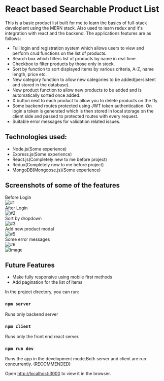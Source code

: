 # React based Searchable Product List

This is a basic product list built for me to learn the basics of full-stack developlent using the MERN stack. Also used to learn redux and it's integration with react and the backend. The applications features are as follows:
* Full login and registration system which allows users to view and perform crud functions on the list of products.
* Search box which filters list of products by name in real time.
* Checkbox to filter products by those only in stock.
* Sort by function to sort displayed items by various criteria, A-Z, name length, price etc.
* New category function to allow new categories to be added(persistent and stored in the database).
* New product function to allow new products to be added and is automatically sorted once added.
* X button next to each product to allow you to delete products on the fly.
* Some backend routes protected using JWT token authentication. On login a token is generated which is then stored in local storage on the client side and passed to protected routes with every request.
* Suitable error messages for validation related issues.

## Technologies used:
* Node.js(Some experience)
* Express.js(Some experience)
* React.js(Completely new to me before project)
* Redux(Completely new to me before project)
* MongoDB(Mongoose.js)(Some experience)

## Screenshots of some of the features
Before Login<br>
![#1](https://user-images.githubusercontent.com/19209657/63857244-44a09800-c99b-11e9-83c3-ed2b9c026171.PNG)<br>
After Login<br>
![#2](https://user-images.githubusercontent.com/19209657/63857250-466a5b80-c99b-11e9-872d-ade84a049545.PNG)<br>
Sort by dropdown<br>
![#3](https://user-images.githubusercontent.com/19209657/63857262-49fde280-c99b-11e9-87ed-89b317ef23c7.PNG)<br>
Add new product modal<br>
![#5](https://user-images.githubusercontent.com/19209657/63857264-4a967900-c99b-11e9-985c-b56450454637.PNG)<br>
Some error messages<br>
![#6](https://user-images.githubusercontent.com/19209657/63857260-49fde280-c99b-11e9-8fae-0c9899335aad.PNG)<br>
![image](https://user-images.githubusercontent.com/19209657/63857173-23d84280-c99b-11e9-9da0-00f642ac9f7f.png)<br>

## Future Features
* Make fully responsive using mobile first methods
* Add pagination for the list of items

In the project directory, you can run:

### `npm server`
Runs only backend server
### `npm client`
Runs only the front end react server.<br>
### `npm run dev`
Runs the app in the development mode.Both server and client are run concurrently. (RECOMMENDED) <br>

Open [http://localhost:3000](http://localhost:3000) to view it in the browser.
